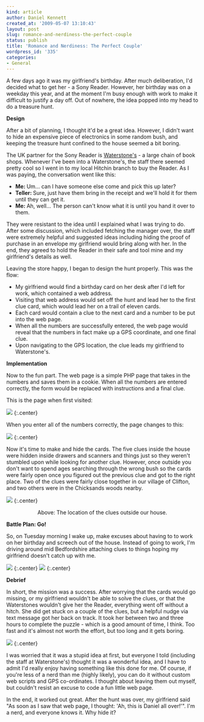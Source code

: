 ```yaml
---
kind: article
author: Daniel Kennett
created_at: '2009-05-07 13:10:43'
layout: post
slug: romance-and-nerdiness-the-perfect-couple
status: publish
title: 'Romance and Nerdiness: The Perfect Couple'
wordpress_id: '335'
categories:
- General
---
```


A few days ago it was my girlfriend's birthday. After much deliberation, I'd decided what to get her - a Sony Reader. However, her birthday was on a weekday this year, and at the moment I'm busy enough with work to make it difficult to justify a day off. Out of nowhere, the idea popped into my head to do a treasure hunt.

<strong>Design</strong>

After a bit of planning, I thought it'd be a great idea. However, I didn't want to hide an expensive piece of electronics in some random bush, and keeping the treasure hunt confined to the house seemed a bit boring.

The UK partner for the Sony Reader is <a href="http://www.waterstones.co.uk/" target="_blank">Waterstone's</a> - a large chain of book shops. Whenever I've been into a Waterstone's, the staff there seemed pretty cool so I went in to my local Hitchin branch to buy the Reader. As I was paying, the conversation went like this:

- <strong>Me: </strong>Um... can I have someone else come and pick this up later?
- <strong>Teller: </strong>Sure, just have them bring in the receipt and we'll hold it for them until they can get it. 
- <strong>Me: </strong>Ah, well... The person can't know what it is until you hand it over to them.

They were resistant to the idea until I explained what I was trying to do. After some discussion, which included fetching the manager over, the staff were extremely helpful and suggested ideas including hiding the proof of purchase in an envelope my girlfriend would bring along with her. In the end, they agreed to hold the Reader in their safe and tool mine and my girlfriend's details as well.

Leaving the store happy, I began to design the hunt properly. This was the flow:

- My girlfriend would find a birthday card on her desk after I'd left for work, which contained a web address.
- Visiting that web address would set off the hunt and lead her to the first clue card, which would lead her on a trail of eleven cards.
- Each card would contain a clue to the next card and a number to be put into the web page.
- When all the numbers are successfully entered, the web page would reveal that the numbers in fact make up a GPS coordinate, and one final clue.
- Upon navigating to the GPS location, the clue leads my girlfriend to Waterstone's. 

<!--more-->

<strong>Implementation</strong>

Now to the fun part. The web page is a simple PHP page that takes in the numbers and saves them in a cookie. When all the numbers are entered correctly, the form would be replaced with instructions and a final clue. 

This is the page when first visited:

<img src="/pictures/for_posts/2009/05/alanas-birthday-adventure.png" />
{:.center}

When you enter all of the numbers correctly, the page changes to this:

<img src="/pictures/for_posts/2009/05/alanas-birthday-adventure-2.png" />
{:.center}

Now it's time to make and hide the cards. The five clues inside the house were hidden inside drawers and scanners and things just so they weren't stumbled upon while looking for another clue. However, once outside you don't want to spend ages searching through the wrong bush so the cards were fairly open once you figured out the previous clue and got to the right place. Two of the clues were fairly close together in our village of Clifton, and two others were in the Chicksands woods nearby. 

<img src="/pictures/for_posts/2009/05/clues.png" />
{:.center}

<p style="text-align:center;">Above: The location of the clues outside our house.</p>

<strong>Battle Plan: Go!</strong>

So, on Tuesday morning I wake up, make excuses about having to to work on her birthday and screech out of the house. Instead of going to work, I'm driving around mid Bedfordshire attaching clues to things hoping my girlfriend doesn't catch up with me.

<img src="/pictures/for_posts/2009/05/duckpond.jpg" />
{:.center}

<img src="/pictures/for_posts/2009/05/chicksands.jpg" />
{:.center}

<strong>Debrief</strong>

In short, the mission was a success. After worrying that the cards would go missing, or my girlfriend wouldn't be able to solve the clues, or that the Waterstones wouldn't give her the Reader, everything went off without a hitch. She did get stuck on a couple of the clues, but a helpful nudge via text message got her back on track. It took her between two and three hours to complete the puzzle - which is a good amount of time, I think. Too fast and it's almost not worth the effort, but too long and it gets boring. 

<img src="/pictures/for_posts/2009/05/cards.jpg" />
{:.center}

I was worried that it was a stupid idea at first, but everyone I told (including the staff at Waterstone's) thought it was a wonderful idea, and I have to admit I'd really enjoy having something like this done for me. Of course, if you're less of a nerd than me (highly likely), you can do it without custom web scripts and GPS co-ordinates. I thought about leaving them out myself, but couldn't resist an excuse to code a fun little web page. 

In the end, it worked out great. After the hunt was over, my girlfriend said "As soon as I saw that web page, I thought: 'Ah, this is Daniel all over!'". I'm a nerd, and everyone knows it. Why hide it?